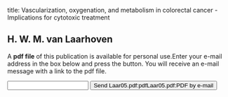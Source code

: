 title: Vascularization, oxygenation, and metabolism in colorectal cancer - Implications for cytotoxic treatment

## H. W. M. van Laarhoven
A <b>pdf file</b> of this publication is available for personal use.Enter your e-mail address in the box below and press the button. You will receive an e-mail message with a link to the pdf file.
<form action="sender.php">  <input type="text" name="email">  <input type="submit" value="Send Laar05.pdf:pdfLaar05.pdf:PDF by e-mail"></form>